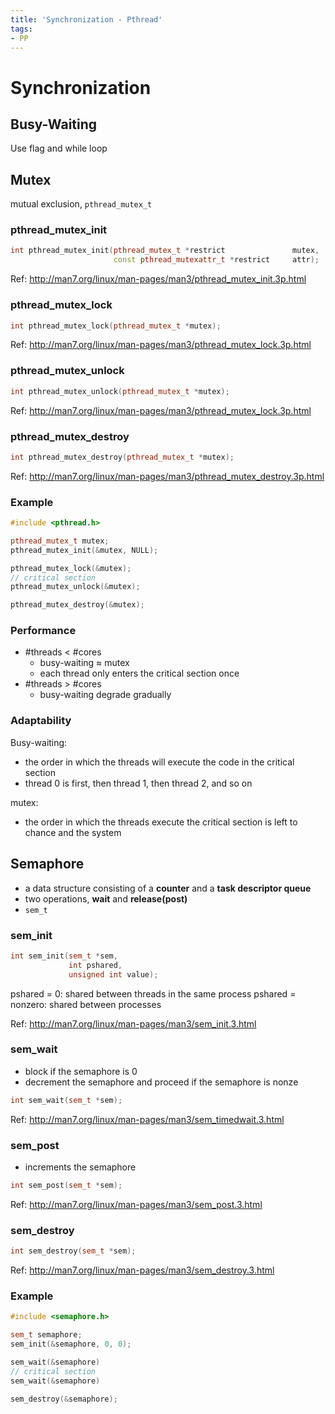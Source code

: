 ```yaml
---
title: 'Synchronization - Pthread'
tags:
- PP
---
```


# Synchronization

## Busy-Waiting

Use flag and while loop

## Mutex

mutual exclusion, `pthread_mutex_t`

### pthread_mutex_init

```cpp
int pthread_mutex_init(pthread_mutex_t *restrict               mutex,
                       const pthread_mutexattr_t *restrict     attr);
```

Ref: http://man7.org/linux/man-pages/man3/pthread_mutex_init.3p.html

### pthread_mutex_lock

```cpp
int pthread_mutex_lock(pthread_mutex_t *mutex);
```

Ref: http://man7.org/linux/man-pages/man3/pthread_mutex_lock.3p.html

### pthread_mutex_unlock

```cpp
int pthread_mutex_unlock(pthread_mutex_t *mutex);
```

Ref: http://man7.org/linux/man-pages/man3/pthread_mutex_lock.3p.html

### pthread_mutex_destroy

```cpp
int pthread_mutex_destroy(pthread_mutex_t *mutex);
```

Ref: http://man7.org/linux/man-pages/man3/pthread_mutex_destroy.3p.html

### Example

```cpp
#include <pthread.h>

pthread_mutex_t mutex;
pthread_mutex_init(&mutex, NULL);

pthread_mutex_lock(&mutex);
// critical section
pthread_mutex_unlock(&mutex);

pthread_mutex_destroy(&mutex);
```

### Performance

* #threads < #cores
  * busy-waiting ≈ mutex
  * each thread only enters the critical section once
* #threads > #cores
  * busy-waiting degrade gradually

### Adaptability

Busy-waiting:

* the order in which the threads will execute the code in the critical section
* thread 0 is first, then thread 1, then thread 2, and so on

mutex:

* the order in which the threads execute the critical section is left to chance and the system

## Semaphore

* a data structure consisting of a **counter** and a **task descriptor queue**
* two operations, **wait** and **release(post)**
* `sem_t`

### sem_init

```cpp
int sem_init(sem_t *sem,
             int pshared,
             unsigned int value);
```

pshared = 0: shared between threads in the same process
pshared = nonzero: shared between processes

Ref: http://man7.org/linux/man-pages/man3/sem_init.3.html

### sem_wait

* block if the semaphore is 0
* decrement the semaphore and proceed if the semaphore is nonze

```cpp
int sem_wait(sem_t *sem);
```

Ref: http://man7.org/linux/man-pages/man3/sem_timedwait.3.html

### sem_post

* increments the semaphore

```cpp
int sem_post(sem_t *sem);
```

Ref: http://man7.org/linux/man-pages/man3/sem_post.3.html

### sem_destroy

```cpp
int sem_destroy(sem_t *sem);
```

Ref: http://man7.org/linux/man-pages/man3/sem_destroy.3.html

### Example

```cpp
#include <semaphore.h>

sem_t semaphore;
sem_init(&semaphore, 0, 0);

sem_wait(&semaphore)
// critical section
sem_wait(&semaphore)

sem_destroy(&semaphore);
```